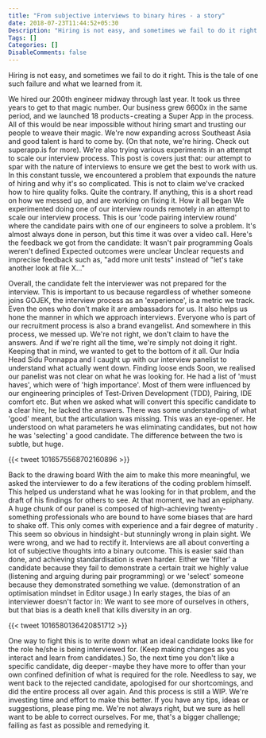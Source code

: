 ```yaml
---
title: "From subjective interviews to binary hires - a story"
date: 2018-07-23T11:44:52+05:30
Description: "Hiring is not easy, and sometimes we fail to do it right. This is the tale of one such failure and what we learned from it."
Tags: []
Categories: []
DisableComments: false
---
```


Hiring is not easy, and sometimes we fail to do it right. This is the tale of one such failure and what we learned from it.

We hired our 200th engineer midway through last year. It took us three years to get to that magic number. Our business grew 6600x in the same period, and we launched 18 products - creating a Super App in the process. All of this would be near impossible without hiring smart and trusting our people to weave their magic.
We're now expanding across Southeast Asia and good talent is hard to come by. (On that note, we're hiring. Check out superapp.is for more). We're also trying various experiments in an attempt to scale our interview process. This post is covers just that: our attempt to spar with the nature of interviews to ensure we get the best to work with us.
In this constant tussle, we encountered a problem that expounds the nature of hiring and why it's so complicated.
This is not to claim we've cracked how to hire quality folks. Quite the contrary.
If anything, this is a short read on how we messed up, and are working on fixing it.
How it all began
We experimented doing one of our interview rounds remotely in an attempt to scale our interview process. This is our 'code pairing interview round' where the candidate pairs with one of our engineers to solve a problem. It's almost always done in person, but this time it was over a video call. Here's the feedback we got from the candidate:
It wasn't pair programming
Goals weren't defined
Expected outcomes were unclear
Unclear requests and imprecise feedback such as, "add more unit tests" instead of "let's take another look at file X…"

Overall, the candidate felt the interviewer was not prepared for the interview.
This is important to us because regardless of whether someone joins GOJEK, the interview process as an 'experience', is a metric we track.
Even the ones who don't make it are ambassadors for us. It also helps us hone the manner in which we approach interviews. Everyone who is part of our recruitment process is also a brand evangelist. And somewhere in this process, we messed up.
We're not right, we don't claim to have the answers. And if we're right all the time, we're simply not doing it right.
Keeping that in mind, we wanted to get to the bottom of it all. Our India Head Sidu Ponnappa and I caught up with our interview panelist to understand what actually went down.
Finding loose ends
Soon, we realised our panelist was not clear on what he was looking for. He had a list of 'must haves', which were of 'high importance'. Most of them were influenced by our engineering principles of Test-Driven Development (TDD), Pairing, IDE comfort etc. But when we asked what will convert this specific candidate to a clear hire, he lacked the answers.
There was some understanding of what 'good' meant, but the articulation was missing.
This was an eye-opener. He understood on what parameters he was eliminating candidates, but not how he was 'selecting' a good candidate. The difference between the two is subtle, but huge.

{{< tweet 1016575568702160896 >}}

Back to the drawing board
With the aim to make this more meaningful, we asked the interviewer to do a few iterations of the coding problem himself. This helped us understand what he was looking for in that problem, and the draft of his findings for others to see.
At that moment, we had an epiphany. A huge chunk of our panel is composed of high-achieving twenty-something professionals who are bound to have some biases that are hard to shake off. This only comes with experience and a fair degree of maturity . This seem so obvious in hindsight - but stunningly wrong in plain sight. We were wrong, and we had to rectify it.
Interviews are all about converting a lot of subjective thoughts into a binary outcome. This is easier said than done, and achieving standardisation is even harder.
Either we 'filter' a candidate because they fail to demonstrate a certain trait we highly value (listening and arguing during pair programming) or we 'select' someone because they demonstrated something we value. (demonstration of an optimisation mindset in Editor usage.)
In early stages, the bias of an interviewer doesn't factor in:
We want to see more of ourselves in others, but that bias is a death knell that kills diversity in an org.

{{< tweet 1016580136420851712 >}}

One way to fight this is to write down what an ideal candidate looks like for the role he/she is being interviewed for. (Keep making changes as you interact and learn from candidates.) So, the next time you don't like a specific candidate, dig deeper - maybe they have more to offer than your own confined definition of what is required for the role.
Needless to say, we went back to the rejected candidate, apologised for our shortcomings, and did the entire process all over again. And this process is still a WIP. We're investing time and effort to make this better. If you have any tips, ideas or suggestions, please ping me.
We're not always right, but we sure as hell want to be able to correct ourselves. For me, that's a bigger challenge; failing as fast as possible and remedying it.
